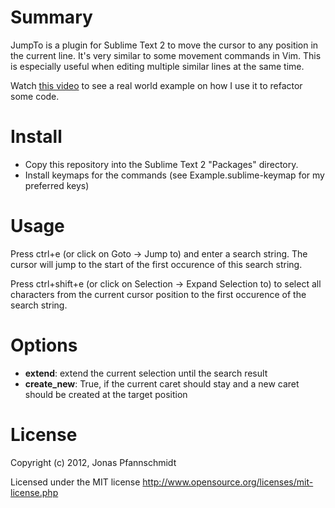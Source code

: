 Summary
=======

JumpTo is a plugin for Sublime Text 2 to move the cursor to any position in the current line. It's very similar to some movement commands in Vim. This is especially useful when editing multiple similar lines at the same time.

Watch [this video](http://vimeo.com/48392058) to see a real world example on how I use it to refactor some code.

Install
=======

- Copy this repository into the Sublime Text 2 "Packages" directory.
- Install keymaps for the commands (see Example.sublime-keymap for my preferred keys)

Usage
=====

Press ctrl+e (or click on Goto -> Jump to) and enter a search string. The cursor will jump to the start of the first occurence of this search string.

Press ctrl+shift+e (or click on Selection -> Expand Selection to) to select all characters from the current cursor position to the first occurence of the search string.

Options
========

- __extend__: extend the current selection until the search result
- __create_new__: True, if the current caret should stay and a new caret should be created at the target position

License
=======

Copyright (c) 2012, Jonas Pfannschmidt

Licensed under the MIT license http://www.opensource.org/licenses/mit-license.php